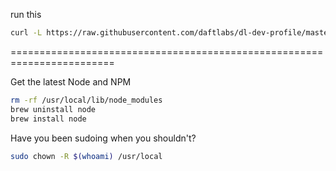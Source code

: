 run this

```bash
curl -L https://raw.githubusercontent.com/daftlabs/dl-dev-profile/master/install.sh | bash
```

========================================================================

Get the latest Node and NPM
```bash
rm -rf /usr/local/lib/node_modules
brew uninstall node
brew install node
```

Have you been sudoing when you shouldn't?
```bash
sudo chown -R $(whoami) /usr/local
```
